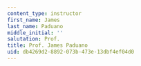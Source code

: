 ```yaml
---
content_type: instructor
first_name: James
last_name: Paduano
middle_initial: ''
salutation: Prof.
title: Prof. James Paduano
uid: db4269d2-8892-073b-473e-13dbf4ef04d0
---
```

